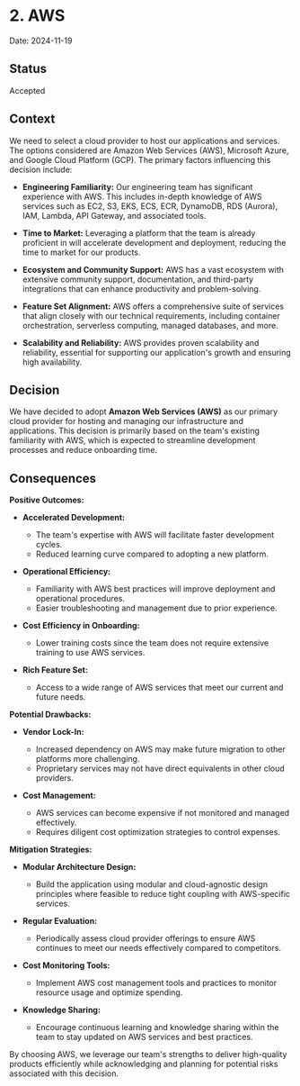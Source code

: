 # 2. AWS

Date: 2024-11-19

## Status

Accepted

## Context

We need to select a cloud provider to host our applications and services. The options considered are Amazon Web Services (AWS), Microsoft Azure, and Google Cloud Platform (GCP). The primary factors influencing this decision include:

- **Engineering Familiarity:** Our engineering team has significant experience with AWS. This includes in-depth knowledge of AWS services such as EC2, S3, EKS, ECS, ECR, DynamoDB, RDS (Aurora), IAM, Lambda, API Gateway, and associated tools.

- **Time to Market:** Leveraging a platform that the team is already proficient in will accelerate development and deployment, reducing the time to market for our products.

- **Ecosystem and Community Support:** AWS has a vast ecosystem with extensive community support, documentation, and third-party integrations that can enhance productivity and problem-solving.

- **Feature Set Alignment:** AWS offers a comprehensive suite of services that align closely with our technical requirements, including container orchestration, serverless computing, managed databases, and more.

- **Scalability and Reliability:** AWS provides proven scalability and reliability, essential for supporting our application's growth and ensuring high availability.

## Decision

We have decided to adopt **Amazon Web Services (AWS)** as our primary cloud provider for hosting and managing our infrastructure and applications. This decision is primarily based on the team's existing familiarity with AWS, which is expected to streamline development processes and reduce onboarding time.

## Consequences

**Positive Outcomes:**

- **Accelerated Development:**
  - The team's expertise with AWS will facilitate faster development cycles.
  - Reduced learning curve compared to adopting a new platform.

- **Operational Efficiency:**
  - Familiarity with AWS best practices will improve deployment and operational procedures.
  - Easier troubleshooting and management due to prior experience.

- **Cost Efficiency in Onboarding:**
  - Lower training costs since the team does not require extensive training to use AWS services.

- **Rich Feature Set:**
  - Access to a wide range of AWS services that meet our current and future needs.

**Potential Drawbacks:**

- **Vendor Lock-In:**
  - Increased dependency on AWS may make future migration to other platforms more challenging.
  - Proprietary services may not have direct equivalents in other cloud providers.

- **Cost Management:**
  - AWS services can become expensive if not monitored and managed effectively.
  - Requires diligent cost optimization strategies to control expenses.

**Mitigation Strategies:**

- **Modular Architecture Design:**
  - Build the application using modular and cloud-agnostic design principles where feasible to reduce tight coupling with AWS-specific services.

- **Regular Evaluation:**
  - Periodically assess cloud provider offerings to ensure AWS continues to meet our needs effectively compared to competitors.

- **Cost Monitoring Tools:**
  - Implement AWS cost management tools and practices to monitor resource usage and optimize spending.

- **Knowledge Sharing:**
  - Encourage continuous learning and knowledge sharing within the team to stay updated on AWS services and best practices.

By choosing AWS, we leverage our team's strengths to deliver high-quality products efficiently while acknowledging and planning for potential risks associated with this decision.